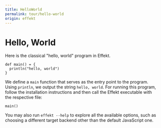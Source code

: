 ```yaml
---
title: HelloWorld
permalink: tour/hello-world
origin: effekt
---
```


# Hello, World

Here is the classical "hello, world" program in Effekt.

```
def main() = {
  println("hello, world")
}
```

We define a `main` function that serves as the entry point to the program. Using `println`, we output the string `hello, world`. For running this program, follow the installation instructions and then call the Effekt executable with the respective file:

```effekt:repl
main()
```

You may also run `effekt --help` to explore all the available options, such as choosing a different target backend other than the default JavaScript one.
